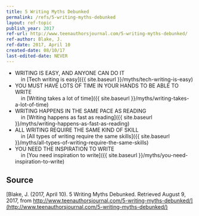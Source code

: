 ```yaml
---
title: 5 Writing Myths Debunked
permalink: /refs/5-writing-myths-debunked
layout: ref-topic
publish_year: 2017
ref-url: http://www.teenauthorsjournal.com/5-writing-myths-debunked/
ref-author: Blake, J.
ref-date: 2017, April 10
created-date: 08/10/17
last-edited-date: NEVER
---
```


* WRITING IS EASY, AND ANYONE CAN DO IT<br />&nbsp;&nbsp;&nbsp;&nbsp;in [Tech writing is easy]({{ site.baseurl }}/myths/tech-writing-is-easy)
* YOU MUST HAVE LOTS OF TIME IN YOUR HANDS TO BE ABLE TO WRITE<br />&nbsp;&nbsp;&nbsp;&nbsp;in [Writing takes a lot of time]({{ site.baseurl }}/myths/writing-takes-a-lot-of-time)
* WRITING HAPPENS IN THE SAME PACE AS READING<br />&nbsp;&nbsp;&nbsp;&nbsp;in [Writing happens as fast as reading]({{ site.baseurl }}/myths/writing-happens-as-fast-as-reading)
* ALL WRITING REQUIRE THE SAME KIND OF SKILL<br />&nbsp;&nbsp;&nbsp;&nbsp;in [All types of writing require the same skills]({{ site.baseurl }}/myths/all-types-of-writing-require-the-same-skills)
* YOU NEED THE INSPIRATION TO WRITE<br />&nbsp;&nbsp;&nbsp;&nbsp;in [You need inspiration to write]({{ site.baseurl }}/myths/you-need-inspiration-to-write)

## Source

[Blake, J. (2017, April 10). 5 Writing Myths Debunked. Retrieved August 9, 2017, from http://www.teenauthorsjournal.com/5-writing-myths-debunked/](http://www.teenauthorsjournal.com/5-writing-myths-debunked/)
